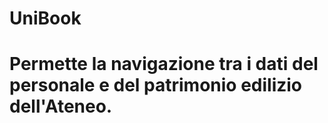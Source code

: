 # UniBook
# Permette la navigazione tra i dati del personale e del patrimonio edilizio dell'Ateneo.
# 
#
